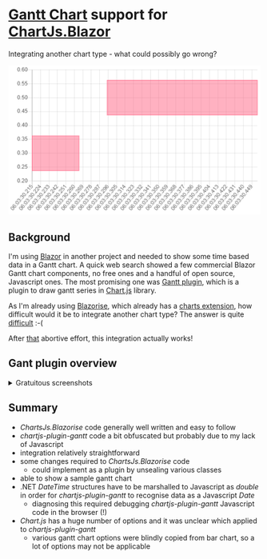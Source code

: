 # [Gantt Chart](https://github.com/anton-shchyrov/chartjs-plugin-gantt.git) support for [ChartJs.Blazor](https://github.com/mariusmuntean/ChartJs.Blazor)
Integrating another chart type - what could possibly go wrong?

![](pic/gantt.png)

## Background
I'm using [Blazor](https://dotnet.microsoft.com/apps/aspnet/web-apps/blazor) in another project and needed to
show some time based data in a Gantt chart.  A quick web search showed a few commercial Blazor Gantt chart 
components, no free ones and a handful of open source, Javascript ones.  The most promising one was
[Gantt plugin](https://github.com/anton-shchyrov/chartjs-plugin-gantt.git), which is a plugin to draw gantt series 
in [Chart.js](https://www.chartjs.org/) library.

As I'm already using [Blazorise](https://github.com/Megabit/Blazorise), which already has a
[charts extension](https://github.com/Megabit/Blazorise/tree/master/Source/Extensions/Blazorise.Charts), how difficult
would it be to integrate another chart type?
The answer is quite [difficult](https://github.com/TrevorDArcyEvans/Blazorise_Charts_Gantt) :-(

After [that](https://github.com/TrevorDArcyEvans/Blazorise_Charts_Gantt) abortive effort, this integration actually works!

## Gant plugin overview

<details>
  <summary>Gratuitous screenshots</summary>

### Sample chart

![](pic/sample.png)

### Basic

![](pic/basic.png)

### Different styles

![](pic/styles.png)

### Different sizes

![](pic/sizes.png)

### Time scale

![](pic/time.png)

### Other

Gantt dataset supports two types of axes:
+ `linear-gantt` &mdash; the scale is inherited from the `linear` scale
+ `time-gantt` &mdash; the scale is inherited from the `time` scale

</details>

## Summary
* _ChartsJs.Blazorise_ code generally well written and easy to follow
* _chartjs-plugin-gantt_ code a bit obfuscated but probably due to my lack of Javascript
* integration relatively straightforward
* some changes required to _ChartsJs.Blazorise_ code
  * could implement as a plugin by unsealing various classes
* able to show a sample gantt chart
* .NET _DateTime_ structures have to be marshalled to Javascript as _double_ in order for
  _chartjs-plugin-gantt_ to recognise data as a Javascript _Date_
  * diagnosing this required debugging _chartjs-plugin-gantt_ Javascript code in the browser (!)
* _Chart.js_ has a huge number of options and it was unclear which applied to _chartjs-plugin-gantt_
  * various gantt chart options were blindly copied from bar chart, so a lot of options may not be applicable

